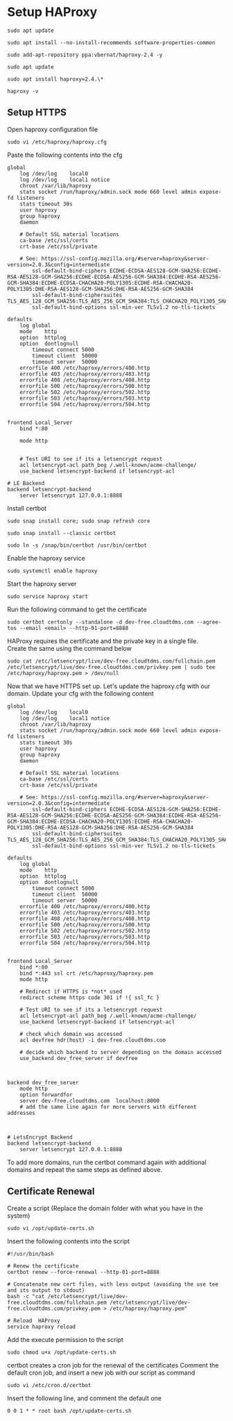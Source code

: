 # Setup HAProxy
```
sudo apt update
```
```
sudo apt install --no-install-recommends software-properties-common
```
```
sudo add-apt-repository ppa:vbernat/haproxy-2.4 -y
```
```
sudo apt update
```
```
sudo apt install haproxy=2.4.\*
```
```
haproxy -v
```

## Setup HTTPS
Open haproxy configuration file
```
sudo vi /etc/haproxy/haproxy.cfg 
```

Paste the following contents into the cfg
```
global
	log /dev/log	local0
	log /dev/log	local1 notice
	chroot /var/lib/haproxy
	stats socket /run/haproxy/admin.sock mode 660 level admin expose-fd listeners
	stats timeout 30s
	user haproxy
	group haproxy
	daemon

	# Default SSL material locations
	ca-base /etc/ssl/certs
	crt-base /etc/ssl/private

	# See: https://ssl-config.mozilla.org/#server=haproxy&server-version=2.0.3&config=intermediate
        ssl-default-bind-ciphers ECDHE-ECDSA-AES128-GCM-SHA256:ECDHE-RSA-AES128-GCM-SHA256:ECDHE-ECDSA-AES256-GCM-SHA384:ECDHE-RSA-AES256-GCM-SHA384:ECDHE-ECDSA-CHACHA20-POLY1305:ECDHE-RSA-CHACHA20-POLY1305:DHE-RSA-AES128-GCM-SHA256:DHE-RSA-AES256-GCM-SHA384
        ssl-default-bind-ciphersuites TLS_AES_128_GCM_SHA256:TLS_AES_256_GCM_SHA384:TLS_CHACHA20_POLY1305_SHA256
        ssl-default-bind-options ssl-min-ver TLSv1.2 no-tls-tickets

defaults
	log	global
	mode	http
	option	httplog
	option	dontlognull
        timeout connect 5000
        timeout client  50000
        timeout server  50000
	errorfile 400 /etc/haproxy/errors/400.http
	errorfile 403 /etc/haproxy/errors/403.http
	errorfile 408 /etc/haproxy/errors/408.http
	errorfile 500 /etc/haproxy/errors/500.http
	errorfile 502 /etc/haproxy/errors/502.http
	errorfile 503 /etc/haproxy/errors/503.http
	errorfile 504 /etc/haproxy/errors/504.http


frontend Local_Server
    bind *:80

    mode http
    
    
    # Test URI to see if its a letsencrypt request
    acl letsencrypt-acl path_beg /.well-known/acme-challenge/
    use_backend letsencrypt-backend if letsencrypt-acl

# LE Backend
backend letsencrypt-backend
    server letsencrypt 127.0.0.1:8888
```
Install certbot
```
sudo snap install core; sudo snap refresh core
```
```
sudo snap install --classic certbot
```
```
sudo ln -s /snap/bin/certbot /usr/bin/certbot
```

Enable the haproxy service
```
sudo systemctl enable haproxy
```
Start the haproxy server
```
sudo service haproxy start
```


Run the following command to get the certificate
```
sudo certbot certonly --standalone -d dev-free.cloudtdms.com --agree-tos --email <email> --http-01-port=8888
```  

HAProxy requires the certificate and the private key in a single file.  
Create the same using the command below  
```
sudo cat /etc/letsencrypt/live/dev-free.cloudtdms.com/fullchain.pem /etc/letsencrypt/live/dev-free.cloudtdms.com/privkey.pem | sudo tee /etc/haproxy/haproxy.pem > /dev/null
```

Now that we have HTTPS set up.
Let's update the haproxy.cfg with our domain.
Update your cfg with the following content


```
global
	log /dev/log	local0
	log /dev/log	local1 notice
	chroot /var/lib/haproxy
	stats socket /run/haproxy/admin.sock mode 660 level admin expose-fd listeners
	stats timeout 30s
	user haproxy
	group haproxy
	daemon

	# Default SSL material locations
	ca-base /etc/ssl/certs
	crt-base /etc/ssl/private

	# See: https://ssl-config.mozilla.org/#server=haproxy&server-version=2.0.3&config=intermediate
        ssl-default-bind-ciphers ECDHE-ECDSA-AES128-GCM-SHA256:ECDHE-RSA-AES128-GCM-SHA256:ECDHE-ECDSA-AES256-GCM-SHA384:ECDHE-RSA-AES256-GCM-SHA384:ECDHE-ECDSA-CHACHA20-POLY1305:ECDHE-RSA-CHACHA20-POLY1305:DHE-RSA-AES128-GCM-SHA256:DHE-RSA-AES256-GCM-SHA384
        ssl-default-bind-ciphersuites TLS_AES_128_GCM_SHA256:TLS_AES_256_GCM_SHA384:TLS_CHACHA20_POLY1305_SHA256
        ssl-default-bind-options ssl-min-ver TLSv1.2 no-tls-tickets

defaults
	log	global
	mode	http
	option	httplog
	option	dontlognull
        timeout connect 5000
        timeout client  50000
        timeout server  50000
	errorfile 400 /etc/haproxy/errors/400.http
	errorfile 403 /etc/haproxy/errors/403.http
	errorfile 408 /etc/haproxy/errors/408.http
	errorfile 500 /etc/haproxy/errors/500.http
	errorfile 502 /etc/haproxy/errors/502.http
	errorfile 503 /etc/haproxy/errors/503.http
	errorfile 504 /etc/haproxy/errors/504.http


frontend Local_Server
    bind *:80
    bind *:443 ssl crt /etc/haproxy/haproxy.pem
    mode http
    
    # Redirect if HTTPS is *not* used
    redirect scheme https code 301 if !{ ssl_fc }
    
    # Test URI to see if its a letsencrypt request
    acl letsencrypt-acl path_beg /.well-known/acme-challenge/
    use_backend letsencrypt-backend if letsencrypt-acl

    # check which domain was accessed
    acl devfree hdr(host) -i dev-free.cloudtdms.com
    
    # decide which backend to server depending on the domain accessed
    use_backend dev_free_server if devfree



backend dev_free_server
    mode http
    option forwardfor
    server dev-free.cloudtdms.com  localhost:8000
    # add the same line again for more servers with different addresses



# LetsEncrypt Backend
backend letsencrypt-backend
    server letsencrypt 127.0.0.1:8888
```

To add more domains, run the certbot command again with additional domains and repeat the same steps as defined above.

## Certificate Renewal

Create a script
(Replace the domain folder with what you have in the system)
```
sudo vi /opt/update-certs.sh
```
Insert the following contents into the script
```
#!/usr/bin/bash

# Renew the certificate
certbot renew --force-renewal --http-01-port=8888

# Concatenate new cert files, with less output (avoiding the use tee and its output to stdout)
bash -c "cat /etc/letsencrypt/live/dev-free.cloudtdms.com/fullchain.pem /etc/letsencrypt/live/dev-free.cloudtdms.com/privkey.pem > /etc/haproxy/haproxy.pem"

# Reload  HAProxy
service haproxy reload

```
Add the execute permission to the script
```
sudo chmod u+x /opt/update-certs.sh
```

certbot creates a cron job for the renewal of the certificates
Comment the default cron job, and insert a new job with our script as command

```
sudo vi /etc/cron.d/certbot
```
Insert the following line, and comment the default one
```
0 0 1 * * root bash /opt/update-certs.sh
```
